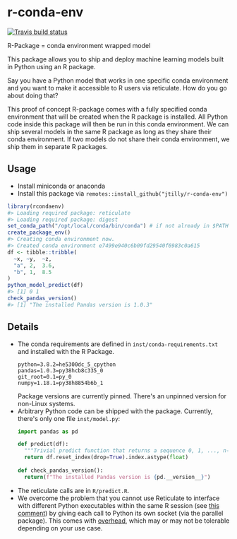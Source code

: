 # r-conda-env

[![Travis build status](https://travis-ci.org/jtilly/r-conda-env.svg?branch=master)](https://travis-ci.org/jtilly/r-conda-env)

R-Package = conda environment wrapped model

This package allows you to ship and deploy machine learning models built in Python using an R package.

Say you have a Python model that works in one specific conda environment and you want to make it accessible to R users via reticulate. How do you go about doing that?

This proof of concept R-package comes with a fully specified conda environment that will be created when the R package is installed. All Python code inside this package will then be run in this conda environment. We can ship several models in the same R package as long as they share their conda environment. If two models do not share their conda environment, we ship them in separate R packages.

## Usage

- Install miniconda or anaconda
- Install this package via `remotes::install_github("jtilly/r-conda-env")`

``` r
library(rcondaenv)
#> Loading required package: reticulate
#> Loading required package: digest
set_conda_path("/opt/local/conda/bin/conda") # if not already in $PATH
create_package_env()
#> Creating conda environment now.
#> Created conda environment e7499e940c6b09fd29540f6983c0a615
df <- tibble::tribble(
  ~x, ~y,  ~z,
  "a", 2,  3.6,
  "b", 1,  8.5
)
python_model_predict(df)
#> [1] 0 1
check_pandas_version()
#> [1] "The installed Pandas version is 1.0.3"
```


## Details

- The conda requirements are defined in `inst/conda-requirements.txt` and installed with the R Package.
  ```
  python=3.8.2=he5300dc_5_cpython
  pandas=1.0.3=py38hcb8c335_0
  git_root=0.1=py_0
  numpy=1.18.1=py38h8854b6b_1
  ```
  Package versions are currently pinned. There's an unpinned version for non-Linux systems.
- Arbitrary Python code can be shipped with the package. Currently, there's only one file `inst/model.py`:
  ```python
  import pandas as pd

  def predict(df):
    """Trivial predict function that returns a sequence 0, 1, ..., n-1."""
    return df.reset_index(drop=True).index.astype(float)
    
  def check_pandas_version():
    return(f"The installed Pandas version is {pd.__version__}")
  ```
- The reticulate calls are in `R/predict.R`.
- We overcome the problem that you cannot use Reticulate to interface with different Python executables within the same R session (see [this comment](https://github.com/rstudio/reticulate/issues/27#issuecomment-512256949)) by giving each call to Python its own socket (via the parallel package). This comes with [overhead](https://developer.r-project.org/Blog/public/2020/03/17/socket-connections-update/index.html), which may or may not be tolerable depending on your use case.
